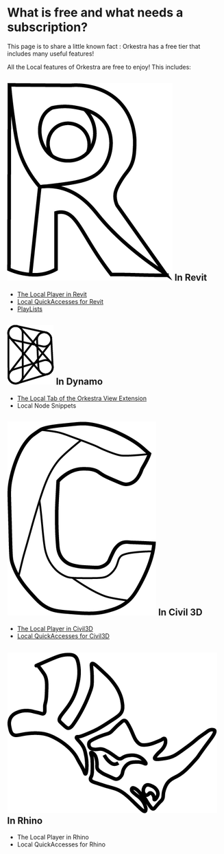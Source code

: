 # What is free and what needs a subscription?

This page is to share a little known fact : Orkestra has a free tier that includes many useful features! 

All the Local features of Orkestra are free to enjoy! This includes:

##  ![](.gitbook/assets/revitbwlogoonly.png) In Revit

* [The Local Player in Revit](orkestra-revit-addin/orkestra-local-player-tab.md)
* [Local QuickAccesses for Revit](orkestra-revit-addin/local-quickaccesses.md)
* [PlayLists ](orkestra-revit-addin/playlists.md)

## ![](.gitbook/assets/dynalogobw.png) In Dynamo

* [The Local Tab of the Orkestra View Extension](orkestra-dynamo-view-extension/orkestra-view-extension-local-tab.md)
* Local Node Snippets

## ![](.gitbook/assets/civilbwlogoonly.png) In Civil 3D

* [The Local Player in Civil3D](orkestra-civil-3d-addin/orkestra-local-player-tab.md)
* [Local QuickAccesses for Civil3D](orkestra-civil-3d-addin/local-quickaccesses.md)

## ![](.gitbook/assets/rhinobwlogoonly.png) In Rhino

* The Local Player in Rhino
* Local QuickAccesses for Rhino

